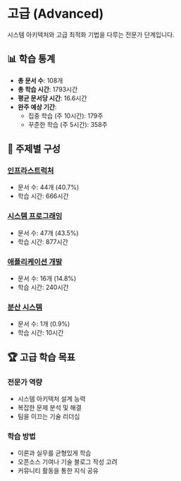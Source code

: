 # 고급 (Advanced)

시스템 아키텍처와 고급 최적화 기법을 다루는 전문가 단계입니다.

## 📊 학습 통계

- **총 문서 수**: 108개
- **총 학습 시간**: 1793시간
- **평균 문서당 시간**: 16.6시간
- **완주 예상 기간**: 
  - 집중 학습 (주 10시간): 179주
  - 꾸준한 학습 (주 5시간): 358주

## 🎯 주제별 구성

### [인프라스트럭처](./infrastructure/)
- 문서 수: 44개 (40.7%)
- 학습 시간: 666시간

### [시스템 프로그래밍](./system-programming/)
- 문서 수: 47개 (43.5%)
- 학습 시간: 877시간

### [애플리케이션 개발](./application-development/)
- 문서 수: 16개 (14.8%)
- 학습 시간: 240시간

### [분산 시스템](./distributed-systems/)
- 문서 수: 1개 (0.9%)
- 학습 시간: 10시간


## 🏆 고급 학습 목표

### 전문가 역량
- 시스템 아키텍처 설계 능력
- 복잡한 문제 분석 및 해결
- 팀을 이끄는 기술 리더십

### 학습 방법
- 이론과 실무를 균형있게 학습
- 오픈소스 기여나 기술 블로그 작성 고려
- 커뮤니티 활동을 통한 지식 공유
